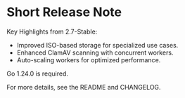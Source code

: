 # Short Release Note

Key Highlights from 2.7-Stable:
- Improved ISO-based storage for specialized use cases.
- Enhanced ClamAV scanning with concurrent workers.
- Auto-scaling workers for optimized performance.

Go 1.24.0 is required.

For more details, see the README and CHANGELOG.
